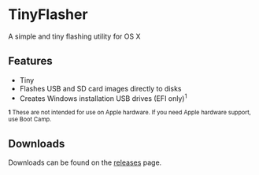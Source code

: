 # TinyFlasher
A simple and tiny flashing utility for OS X

## Features
* Tiny
* Flashes USB and SD card images directly to disks
* Creates Windows installation USB drives (EFI only)<sup>1</sup>

<sub>**1** These are not intended for use on Apple hardware. If you need Apple hardware support, use Boot Camp.</sub>

## Downloads
Downloads can be found on the [releases](https://github.com/xxmicloxx/TinyFlasher/releases) page.
